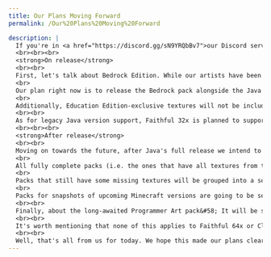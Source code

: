 ```yaml
---
title: Our Plans Moving Forward
permalink: /Our%20Plans%20Moving%20Forward

description: |
  If you're in <a href="https://discord.gg/sN9YRQbBv7">our Discord server</a>, you've most likely already heard the big news – <strong>Faithful 32x now has <u>all</u> textures for Java Edition 1.18 <i>and</i> 1.19!</strong> That means Faithful 32x for these versions is now fully complete. There's still a few things to do before release though, and we thought we would take the time to outline them in this post, as well as share our plans following the full release of the pack.
  <br><br><br>
  <strong>On release</strong>
  <br><br>
  First, let's talk about Bedrock Edition. While our artists have been exceptionally productive working to help get Faithful 32x for this version of the game done recently (thank you!), not all textures have been done just yet. This is mainly due to Bedrock having a whole lot of UI textures, which greatly inflates the texture count compared to Java.
  <br>
  Our plan right now is to release the Bedrock pack alongside the Java one, with all the same updates it has received, but as a pre-release instead of a full release. More about what that means exactly later.
  <br>
  Additionally, Education Edition-exclusive textures will not be included in the main Bedrock pack, at least not strictly before the release.
  <br><br>
  As for legacy Java version support, Faithful 32x is planned to support all versions from 1.4 to 1.19, as well as Beta 1.7.3. We're choosing not to explicitly support Beta 1.8 through release 1.3 to save ourselves some work, since the pack format barely changed between these versions and therefore the 1.4 pack will work well in most use cases.
  <br><br><br>
  <strong>After release</strong>
  <br><br>
  Moving on towards the future, after Java's full release we intend to restore a regular update schedule and release updates every month.
  <br>
  All fully complete packs (i.e. the ones that have all textures from their respective version) will be called Releases and be put out in a single website post.
  <br>
  Packs that still have some missing textures will be grouped into a separate post, will be called Pre-releases and branded accordingly. This isn't just limited to Bedrock for the time being, but also legacy Java versions with special textures that are unable to be backported from newer versions – for example the boat entity in release 1.8 and below. Pre-releases will also release at the same time as regular Releases.
  <br>
  Packs for snapshots of upcoming Minecraft versions are going to be separate from both of these and have a dedicated post. These will most likely be put out more frequently during the snapshot phase than the regular releases.
  <br><br>
  Finally, about the long-awaited Programmer Art pack&#58; It will be started and submissions for it will be allowed <u>only after</u> all packs for all versions and editions of the regular Jappa Faithful 32x are 100% complete. Guidelines for Faithful Programmer Art will also be made, but expect them to be mostly identical to the existing Jappa ones, just with minor changes and additions.
  <br><br>
  It's worth mentioning that none of this applies to Faithful 64x or Classic Faithful. Those will carry on with their existing release schemes for the foreseeable future.
  <br><br>
  Well, that's all from us for today. We hope this made our plans clear and see you on Faithful 32x's release day!
---
```

